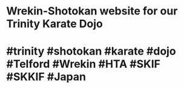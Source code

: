 # Wrekin-Shotokan website for our Trinity Karate Dojo 
# #trinity #shotokan #karate #dojo #Telford #Wrekin #HTA #SKIF #SKKIF #Japan
